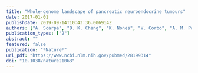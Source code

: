 ```yaml
---
title: "Whole-genome landscape of pancreatic neuroendocrine tumours"
date: 2017-01-01
publishDate: 2019-09-14T10:43:36.006914Z
authors: ["A. Scarpa", "D. K. Chang", "K. Nones", "V. Corbo", "A. M. Patch", "P. Bailey", "R. T. Lawlor", "A. L. Johns", "D. K. Miller", "A. Mafficini", "B. Rusev", "M. Scardoni", "D. Antonello", "S. Barbi", "K. O. Sikora", "S. Cingarlini", "C. Vicentini", "S. McKay", "M. C. Quinn", "T. J. Bruxner", "A. N. Christ", "I. Harliwong", "S. Idrisoglu", "S. McLean", "C. Nourse", "E. Nourbakhsh", "P. J. Wilson", "M. J. Anderson", "J. L. Fink", "F. Newell", "N. Waddell", "O. Holmes", "S. H. Kazakoff", "C. Leonard", "S. Wood", "Q. Xu", "S. H. Nagaraj", "E. Amato", "I. Dalai", "S. Bersani", "I. Cataldo", "A. P. Dei Tos", "P. Capelli", "M. V. Davi", "L. Landoni", "A. Malpaga", "M. Miotto", "V. L. Whitehall", "B. A. Leggett", "J. L. Harris", "J. Harris", "M. D. Jones", "J. Humphris", "L. A. Chantrill", "V. Chin", "A. M. Nagrial", "M. Pajic", "C. J. Scarlett", "A. Pinho", "I. Rooman", "C. Toon", "J. Wu", "M. Pinese", "M. Cowley", "A. Barbour", "A. Mawson", "E. S. Humphrey", "E. K. Colvin", "A. Chou", "J. A. Lovell", "N. B. Jamieson", "F. Duthie", "M. C. Gingras", "W. E. Fisher", "R. A. Dagg", "L. M. Lau", "M. Lee", "H. A. Pickett", "R. R. Reddel", "J. S. Samra", "J. G. Kench", "N. D. Merrett", "K. Epari", "N. Q. Nguyen", "N. Zeps", "M. Falconi", "M. Simbolo", "G. Butturini", "G. Van Buren", "S. Partelli", "M. Fassan", "Initiative Australian Pancreatic Cancer Genome", "K. K. Khanna", "A. J. Gill", "D. A. Wheeler", "R. A. Gibbs", "E. A. Musgrove", "C. Bassi", "G. Tortora", "P. Pederzoli", " others"]
publication_types: ["2"]
abstract: ""
featured: false
publication: "*Nature*"
url_pdf: "https://www.ncbi.nlm.nih.gov/pubmed/28199314"
doi: "10.1038/nature21063"
---
```


